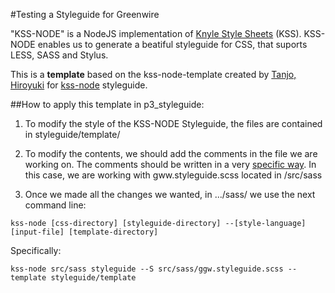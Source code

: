 #Testing a Styleguide for Greenwire

"KSS-NODE" is a NodeJS implementation of [Knyle Style Sheets](https://github.com/kneath/kss) (KSS).
KSS-NODE enables us to generate a beatiful styleguide for CSS, that suports LESS, SASS and Stylus.

This is a **template** based on the kss-node-template created by [Tanjo, Hiroyuki](https://github.com/htanjo)
for [kss-node](https://github.com/hughsk/kss-node) styleguide.

##How to apply this template in p3_styleguide:

1. To modify the style of the KSS-NODE Styleguide, the files are contained in styleguide/template/

2. To modify the contents, we should add the comments in the file we are working on.
The comments should be written in a very [specific way](https://github.com/kneath/kss/blob/master/SPEC.md).
In this case, we are working with gww.styleguide.scss located in /src/sass

3. Once we made all the changes we wanted, in .../sass/ we use the next command line:

`kss-node [css-directory] [styleguide-directory] --[style-language] [input-file] [template-directory]`

Specifically:

`kss-node src/sass styleguide --S src/sass/ggw.styleguide.scss --template styleguide/template`


